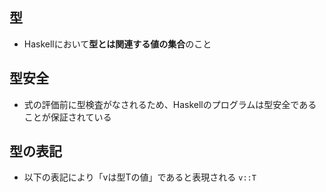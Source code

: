 ## 型

- Haskellにおいて**型とは関連する値の集合**のこと

## 型安全

- 式の評価前に型検査がなされるため、Haskellのプログラムは型安全であることが保証されている

## 型の表記

- 以下の表記により「vは型Tの値」であると表現される
``
v::T
``

